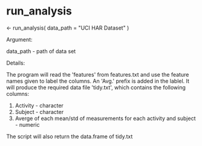 # run_analysis
<p><- run_analysis( data_path = "UCI HAR Dataset" )
<p>Argument:
<p>data_path - path of data set
<p>Details:
<p>The program will read the 'features' from features.txt and use the feature names given to label the columns. An 'Avg.' prefix is added in the lablel. It will produce the required data file 'tidy.txt', which contains the following columns:

1. Activity - character
2. Subject - character
3. Averge of each mean/std of measurements for each activity and subject - numeric

<p>The script will also return the data.frame of tidy.txt
<p>
